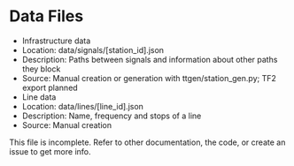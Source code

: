 # Data Files
 - Infrastructure data
  - Location: data/signals/[station_id].json
  - Description: Paths between signals and information about other paths they block
  - Source: Manual creation or generation with ttgen/station_gen.py; TF2 export planned
 - Line data
  - Location: data/lines/[line_id].json
  - Description: Name, frequency and stops of a line
  - Source: Manual creation

This file is incomplete. Refer to other documentation, the code, or create an issue to get more info. 